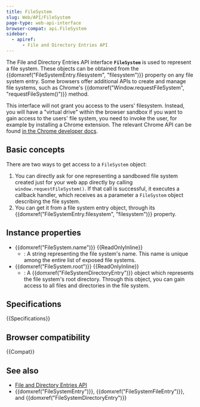```yaml
---
title: FileSystem
slug: Web/API/FileSystem
page-type: web-api-interface
browser-compat: api.FileSystem
sidebar:
  - apiref:
      - File and Directory Entries API
---
```


The File and Directory Entries API interface **`FileSystem`** is used to represent a file system. These objects can be obtained from the {{domxref("FileSystemEntry.filesystem", "filesystem")}} property on any file system entry. Some browsers offer additional APIs to create and manage file systems, such as Chrome's {{domxref("Window.requestFileSystem", "requestFileSystem()")}} method.

This interface will not grant you access to the users' filesystem. Instead, you will have a "virtual drive" within the browser sandbox if you want to gain access to the users' file system, you need to invoke the user, for example by installing a Chrome extension. The relevant Chrome API can be found [in the Chrome developer docs](https://developer.chrome.com/docs/apps/reference/fileSystem).

## Basic concepts

There are two ways to get access to a `FileSystem` object:

1. You can directly ask for one representing a sandboxed file system created just for your web app directly by calling `window.requestFileSystem()`. If that call is successful, it executes a callback handler, which receives as a parameter a `FileSystem` object describing the file system.
2. You can get it from a file system entry object, through its {{domxref("FileSystemEntry.filesystem", "filesystem")}} property.

## Instance properties

- {{domxref("FileSystem.name")}} {{ReadOnlyInline}}
  - : A string representing the file system's name. This name is unique among the entire list of exposed file systems.
- {{domxref("FileSystem.root")}} {{ReadOnlyInline}}
  - : A {{domxref("FileSystemDirectoryEntry")}} object which represents the file system's root directory. Through this object, you can gain access to all files and directories in the file system.

## Specifications

{{Specifications}}

## Browser compatibility

{{Compat}}

## See also

- [File and Directory Entries API](/en-US/docs/Web/API/File_and_Directory_Entries_API)
- {{domxref("FileSystemEntry")}}, {{domxref("FileSystemFileEntry")}}, and {{domxref("FileSystemDirectoryEntry")}}
